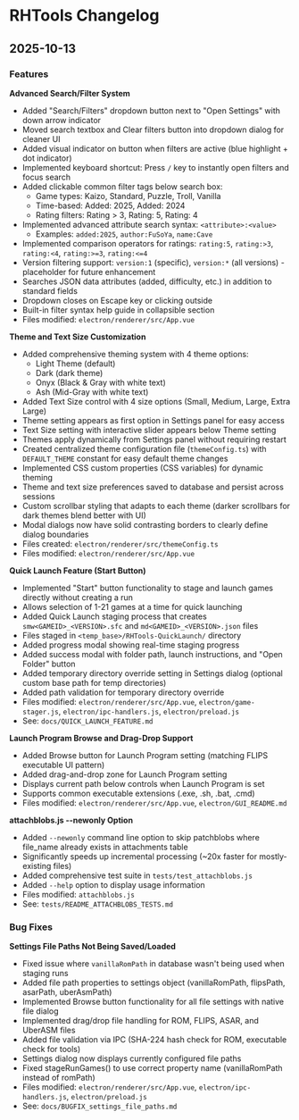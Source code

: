 # RHTools Changelog

## 2025-10-13

### Features

**Advanced Search/Filter System**
- Added "Search/Filters" dropdown button next to "Open Settings" with down arrow indicator
- Moved search textbox and Clear filters button into dropdown dialog for cleaner UI
- Added visual indicator on button when filters are active (blue highlight + dot indicator)
- Implemented keyboard shortcut: Press `/` key to instantly open filters and focus search
- Added clickable common filter tags below search box:
  - Game types: Kaizo, Standard, Puzzle, Troll, Vanilla
  - Time-based: Added: 2025, Added: 2024
  - Rating filters: Rating > 3, Rating: 5, Rating: 4
- Implemented advanced attribute search syntax: `<attribute>:<value>`
  - Examples: `added:2025`, `author:FuSoYa`, `name:Cave`
- Implemented comparison operators for ratings: `rating:5`, `rating:>3`, `rating:<4`, `rating:>=3`, `rating:<=4`
- Version filtering support: `version:1` (specific), `version:*` (all versions) - placeholder for future enhancement
- Searches JSON data attributes (added, difficulty, etc.) in addition to standard fields
- Dropdown closes on Escape key or clicking outside
- Built-in filter syntax help guide in collapsible section
- Files modified: `electron/renderer/src/App.vue`

**Theme and Text Size Customization**
- Added comprehensive theming system with 4 theme options:
  - Light Theme (default)
  - Dark (dark theme)
  - Onyx (Black & Gray with white text)
  - Ash (Mid-Gray with white text)
- Added Text Size control with 4 size options (Small, Medium, Large, Extra Large)
- Theme setting appears as first option in Settings panel for easy access
- Text Size setting with interactive slider appears below Theme setting
- Themes apply dynamically from Settings panel without requiring restart
- Created centralized theme configuration file (`themeConfig.ts`) with `DEFAULT_THEME` constant for easy default theme changes
- Implemented CSS custom properties (CSS variables) for dynamic theming
- Theme and text size preferences saved to database and persist across sessions
- Custom scrollbar styling that adapts to each theme (darker scrollbars for dark themes blend better with UI)
- Modal dialogs now have solid contrasting borders to clearly define dialog boundaries
- Files created: `electron/renderer/src/themeConfig.ts`
- Files modified: `electron/renderer/src/App.vue`

**Quick Launch Feature (Start Button)**
- Implemented "Start" button functionality to stage and launch games directly without creating a run
- Allows selection of 1-21 games at a time for quick launching
- Added Quick Launch staging process that creates `smw<GAMEID>_<VERSION>.sfc` and `md<GAMEID>_<VERSION>.json` files
- Files staged in `<temp_base>/RHTools-QuickLaunch/` directory
- Added progress modal showing real-time staging progress
- Added success modal with folder path, launch instructions, and "Open Folder" button
- Added temporary directory override setting in Settings dialog (optional custom base path for temp directories)
- Added path validation for temporary directory override
- Files modified: `electron/renderer/src/App.vue`, `electron/game-stager.js`, `electron/ipc-handlers.js`, `electron/preload.js`
- See: `docs/QUICK_LAUNCH_FEATURE.md`

**Launch Program Browse and Drag-Drop Support**
- Added Browse button for Launch Program setting (matching FLIPS executable UI pattern)
- Added drag-and-drop zone for Launch Program setting
- Displays current path below controls when Launch Program is set
- Supports common executable extensions (.exe, .sh, .bat, .cmd)
- Files modified: `electron/renderer/src/App.vue`, `electron/GUI_README.md`

**attachblobs.js --newonly Option**
- Added `--newonly` command line option to skip patchblobs where file_name already exists in attachments table
- Significantly speeds up incremental processing (~20x faster for mostly-existing files)
- Added comprehensive test suite in `tests/test_attachblobs.js`
- Added `--help` option to display usage information
- Files modified: `attachblobs.js`
- See: `tests/README_ATTACHBLOBS_TESTS.md`

### Bug Fixes

**Settings File Paths Not Being Saved/Loaded**
- Fixed issue where `vanillaRomPath` in database wasn't being used when staging runs
- Added file path properties to settings object (vanillaRomPath, flipsPath, asarPath, uberAsmPath)
- Implemented Browse button functionality for all file settings with native file dialog
- Implemented drag/drop file handling for ROM, FLIPS, ASAR, and UberASM files
- Added file validation via IPC (SHA-224 hash check for ROM, executable check for tools)
- Settings dialog now displays currently configured file paths
- Fixed stageRunGames() to use correct property name (vanillaRomPath instead of romPath)
- Files modified: `electron/renderer/src/App.vue`, `electron/ipc-handlers.js`, `electron/preload.js`
- See: `docs/BUGFIX_settings_file_paths.md`

